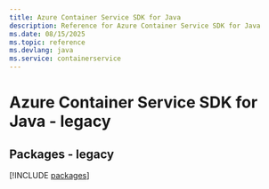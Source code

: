 ```yaml
---
title: Azure Container Service SDK for Java
description: Reference for Azure Container Service SDK for Java
ms.date: 08/15/2025
ms.topic: reference
ms.devlang: java
ms.service: containerservice
---
```

# Azure Container Service SDK for Java - legacy
## Packages - legacy
[!INCLUDE [packages](container-service-index.md)]